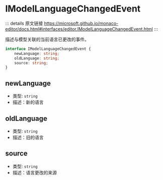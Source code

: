 # IModelLanguageChangedEvent
        
::: details 原文链接
https://microsoft.github.io/monaco-editor/docs.html#interfaces/editor.IModelLanguageChangedEvent.html
:::


描述与模型关联的当前语言已更改的事件。

```ts
interface IModelLanguageChangedEvent {
    newLanguage: string;
    oldLanguage: string;
    source: string;
}
```

## newLanguage
- 类型: `string`
- 描述：新的语言
## oldLanguage
- 类型: `string`
- 描述：旧的语言
## source
- 类型: `string`
- 描述：语言更改的来源